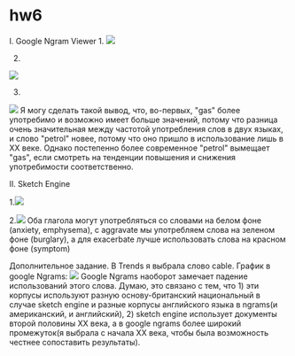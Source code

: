# hw6
I. Google Ngram Viewer
1.
![](https://pp.userapi.com/c847123/v847123860/120e1/mEaf_DOoZhc.jpg)


2.
![](https://pp.userapi.com/c846016/v846016860/12c0a/b2IhDH80PPk.jpg)


3.
![](https://pp.userapi.com/c846419/v846419809/1db4b/ddolwPKyvQk.jpg)
Я могу сделать такой вывод, что, во-первых, "gas" более употребимо и возможно имеет больше значений, потому что разница очень значительная между частотой употребления слов в двух языках, и слово "petrol" новее, потому что оно пришло в использование лишь в XX веке. Однако постепенно более современное "petrol" вымещает "gas", если смотреть на тенденции повышения и снижения употребимости соответственно.

II. Sketch Engine

1.![](https://pp.userapi.com/c846121/v846121093/1d577/fh9XGndeYuo.jpg)


2.![](https://pp.userapi.com/c846121/v846121935/1c71a/-BeGs_U_wY8.jpg)
Оба глагола могут употребляться со словами на белом фоне (anxiety, emphysema), с aggravate мы употребляем слова на зеленом фоне (burglary), а для exacerbate лучше использовать слова на красном фоне (symptom)


Дополнительное задание.
В Trends я выбрала слово cable. График в google Ngrams: ![](https://pp.userapi.com/c840331/v840331543/74821/lsN8j_rg3hg.jpg)
Google Ngrams наоборот замечает падение использований этого слова. Думаю, это связано с тем, что 1) эти корпусы используют разную основу-британский национальный в случае sketch engine и разные корпусы английского языка в ngrams(и американский, и английский), 2) sketch engine использует документы второй половины XX века, а в google ngrams более широкий промежуток(я выбрала с начала XX века, чтобы была возможность честнее сопоставить результаты).
